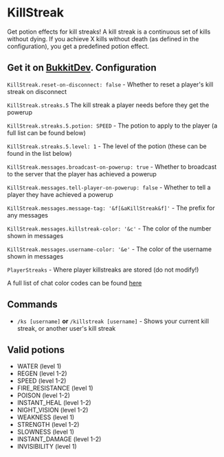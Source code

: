 KillStreak
==========
Get potion effects for kill streaks!
A kill streak is a continuous set of kills without dying. If you achieve X kills without death (as defined in the configuration), you get a predefined potion effect.

Get it on [BukkitDev](http://dev.bukkit.org/bukkit-plugins/killstreak/).
Configuration
-------------
`KillStreak.reset-on-disconnect: false` - Whether to reset a player's kill streak on disconnect

`KillStreak.streaks.5` The kill streak a player needs before they get the powerup

`KillStreak.streaks.5.potion: SPEED` - The potion to apply to the player (a full list can be found below)

`KillStreak.streaks.5.level: 1` - The level of the potion (these can be found in the list below)

`KillStreak.messages.broadcast-on-powerup: true` - Whether to broadcast to the server that the player has achieved a powerup

`KillStreak.messages.tell-player-on-powerup: false` - Whether to tell a player they have achieved a powerup

`KillStreak.messages.message-tag: '&f[&aKillStreak&f]'` - The prefix for any messages

`KillStreak.messages.killstreak-color: '&c'` - The color of the number shown in messages 

`KillStreak.messages.username-color: '&e'` - The color of the username shown in messages

`PlayerStreaks` - Where player killstreaks are stored (do not modify!)

A full list of chat color codes can be found [here](http://wiki.ess3.net/mc/)

Commands
--------
 - `/ks [username]` **or** `/killstreak [username]` - Shows your current kill streak, or another user's kill streak

Valid potions
-------------
 - WATER (level 1)
 - REGEN (level 1-2)
 - SPEED (level 1-2)
 - FIRE_RESISTANCE (level 1)
 - POISON (level 1-2)
 - INSTANT_HEAL (level 1-2)
 - NIGHT_VISION (level 1-2)
 - WEAKNESS (level 1)
 - STRENGTH (level 1-2)
 - SLOWNESS (level 1)
 - INSTANT_DAMAGE (level 1-2)
 - INVISIBILITY (level 1)